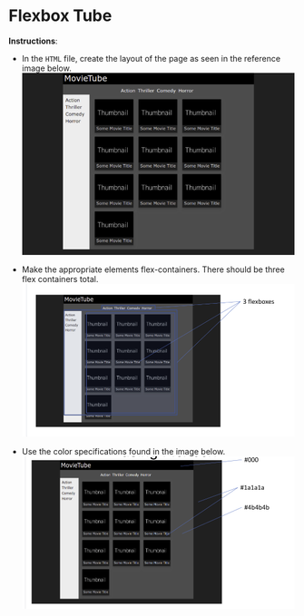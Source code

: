# Flexbox Tube

**Instructions**: 

* In the `HTML` file, create the layout of the page as seen in the reference image below. 
![reference-image](assets/images/reference-image.png)

* Make the appropriate elements flex-containers. There should be three flex containers total.
![reference-flex-containers](assets/images/reference-flex.png)

* Use the color specifications found in the image below.
![reference-color](assets/images/reference-colors.png)

